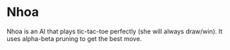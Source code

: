 # Nhoa

Nhoa is an AI that plays tic-tac-toe perfectly (she will always draw/win). It uses alpha-beta pruning to get the best move.